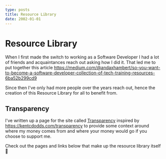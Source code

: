 ```yaml
---
type: posts
title: Resource Library
date: 2002-01-01
---
```


# Resource Library

When I first made the switch to working as a Software Developer I had a lot of friends and acquaintances reach out asking how I did it. That led me to put together this article https://medium.com/@andaxhambert/so-you-want-to-become-a-software-developer-collection-of-tech-training-resources-6ba52b299cd9

Since then I've only had more people over the years reach out, hence the creation of this Resource Library for all to benefit from.

## Transparency

I've written up a page for the site called [Transparency](/transparency) inspired by https://kentcdodds.com/transparency to provide some context around where my money comes from and where your money would go if you choose to support me.

Check out the pages and links below that make up the resource library itself 👀
